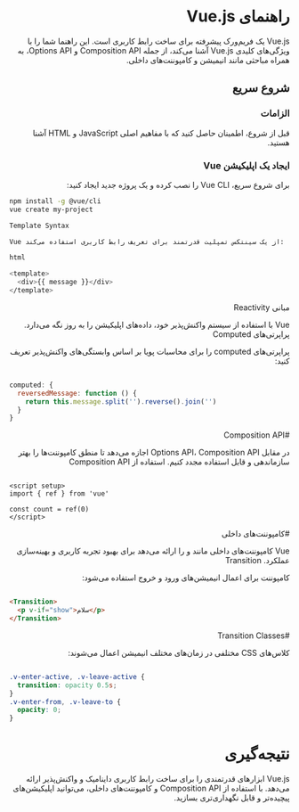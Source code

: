 <div dir="rtl">

# راهنمای Vue.js

Vue.js یک فریم‌ورک پیشرفته برای ساخت رابط کاربری است. این راهنما شما را با ویژگی‌های کلیدی Vue.js آشنا می‌کند، از جمله Composition API و Options API، به همراه مباحثی مانند انیمیشن و کامپوننت‌های داخلی.

## شروع سریع

### الزامات

قبل از شروع، اطمینان حاصل کنید که با مفاهیم اصلی JavaScript و HTML آشنا هستید.

### ایجاد یک اپلیکیشن Vue

برای شروع سریع، Vue CLI را نصب کرده و یک پروژه جدید ایجاد کنید:

<div dir="ltr">

```bash
npm install -g @vue/cli
vue create my-project

Template Syntax

Vue از یک سینتکس تمپلیت قدرتمند برای تعریف رابط کاربری استفاده می‌کند:

html

<template>
  <div>{{ message }}</div>
</template>
```

</div>

مبانی Reactivity

Vue با استفاده از سیستم واکنش‌پذیر خود، داده‌های اپلیکیشن را به روز نگه می‌دارد.
پراپرتی‌های Computed

پراپرتی‌های computed را برای محاسبات پویا بر اساس وابستگی‌های واکنش‌پذیر تعریف کنید:

<div dir="ltr">

```js

computed: {
  reversedMessage: function () {
    return this.message.split('').reverse().join('')
  }
}
```
</div>

#Composition API

در مقابل Options API، Composition API اجازه می‌دهد تا منطق کامپوننت‌ها را بهتر سازماندهی و قابل استفاده مجدد کنیم.
استفاده از Composition API

<div dir="ltr">

```vue

<script setup>
import { ref } from 'vue'

const count = ref(0)
</script>
```
</div>

#کامپوننت‌های داخلی

Vue کامپوننت‌های داخلی مانند <Transition> و <KeepAlive> را ارائه می‌دهد برای بهبود تجربه کاربری و بهینه‌سازی عملکرد.
Transition

کامپوننت <Transition> برای اعمال انیمیشن‌های ورود و خروج استفاده می‌شود:

<div dir="ltr">

```html

<Transition>
  <p v-if="show">سلام</p>
</Transition>
```
</div>

#Transition Classes

کلاس‌های CSS مختلفی در زمان‌های مختلف انیمیشن اعمال می‌شوند:

<div dir="ltr">

```css

.v-enter-active, .v-leave-active {
  transition: opacity 0.5s;
}
.v-enter-from, .v-leave-to {
  opacity: 0;
}
```
</div>

<h1>
نتیجه‌گیری
</h1>
Vue.js ابزارهای قدرتمندی را برای ساخت رابط کاربری داینامیک و واکنش‌پذیر ارائه می‌دهد. با استفاده از Composition API و کامپوننت‌های داخلی، می‌توانید اپلیکیشن‌های پیچیده‌تر و قابل نگهداری‌تری بسازید.

</div>